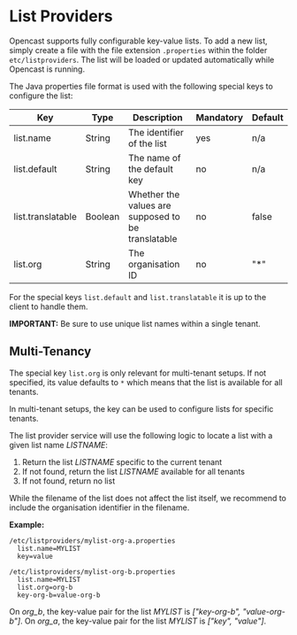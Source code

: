List Providers
==============

Opencast supports fully configurable key-value lists. To add a new list, simply create a file with the file extension
`.properties` within the folder `etc/listproviders`. The list will be loaded or updated automatically while Opencast
is running.

The Java properties file format is used with the following special keys to configure the list:

Key               | Type    | Description                                        | Mandatory | Default
------------------|---------|----------------------------------------------------|-----------|--------
list.name         | String  | The identifier of the list                         | yes       | n/a
list.default      | String  | The name of the default key                        | no        | n/a
list.translatable | Boolean | Whether the values are supposed to be translatable | no        | false
list.org          | String  | The organisation ID                                | no        | "*"

For the special keys `list.default` and `list.translatable` it is up to the client to handle them.

**IMPORTANT:** Be sure to use unique list names within a single tenant.

Multi-Tenancy
-------------

The special key `list.org` is only relevant for multi-tenant setups. If not specified, its value defaults to `*` which
means that the list is available for all tenants.

In multi-tenant setups, the key can be used to configure lists for specific tenants.

The list provider service will use the following logic to locate a list with a given list name *LISTNAME*:

1. Return the list *LISTNAME* specific to the current tenant
2. If not found, return the list *LISTNAME* available for all tenants
3. If not found, return no list

While the filename of the list does not affect the list itself, we recommend to include the organisation identifier
in the filename.

**Example:**

    /etc/listproviders/mylist-org-a.properties
      list.name=MYLIST
      key=value

    /etc/listproviders/mylist-org-b.properties
      list.name=MYLIST
      list.org=org-b
      key-org-b=value-org-b

On *org_b*, the key-value pair for the list *MYLIST* is *["key-org-b", "value-org-b"]*. On *org_a*, the key-value pair
for the list *MYLIST* is *["key", "value"]*.

